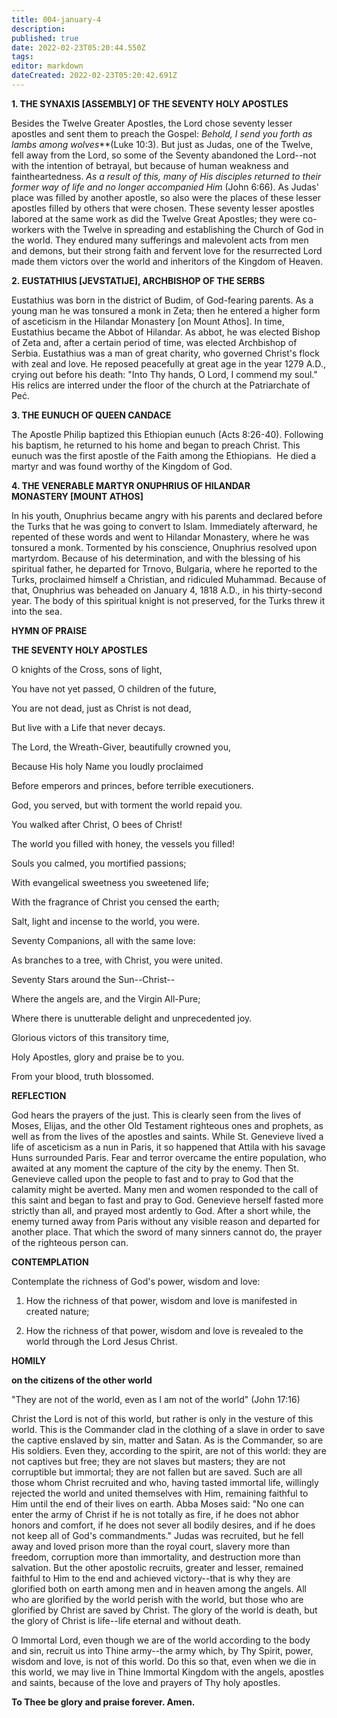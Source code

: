 ```yaml
---
title: 004-january-4
description: 
published: true
date: 2022-02-23T05:20:44.550Z
tags: 
editor: markdown
dateCreated: 2022-02-23T05:20:42.691Z
---
```



**1. THE SYNAXIS [ASSEMBLY] OF THE SEVENTY HOLY APOSTLES**

Besides the Twelve Greater Apostles, the Lord chose seventy lesser apostles and sent them to preach the Gospel: *Behold, I send you forth as lambs among wolves***(Luke 10:3). But just as Judas, one of the Twelve, fell away from the Lord, so some of the Seventy abandoned the Lord--not with the intention of betrayal, but because of human weakness and faintheartedness. *As a result of this, many of His disciples returned to their former way of life and no longer accompanied Him* (John 6:66). As Judas' place was filled by another apostle, so also were the places of these lesser apostles filled by others that were chosen. These seventy lesser apostles labored at the same work as did the Twelve Great Apostles; they were co-workers with the Twelve in spreading and establishing the Church of God in the world. They endured many sufferings and malevolent acts from men and demons, but their strong faith and fervent love for the resurrected Lord made them victors over the world and inheritors of the Kingdom of Heaven.

**2. EUSTATHIUS [JEVSTATIJE], ARCHBISHOP OF THE SERBS**

Eustathius was born in the district of Budim, of God-fearing parents. As a young man he was tonsured a monk in Zeta; then he entered a higher form of asceticism in the Hilandar Monastery [on Mount Athos]. In time, Eustathius became the Abbot of Hilandar. As abbot, he was elected Bishop of Zeta and, after a certain period of time, was elected Archbishop of Serbia. Eustathius was a man of great charity, who governed Christ's flock with zeal and love. He reposed peacefully at great age in the year 1279 A.D., crying out before his death: "Into Thy hands, O Lord, I commend my soul." His relics are interred under the floor of the church at the Patriarchate of Peć.

**3. THE EUNUCH OF QUEEN CANDACE**

The Apostle Philip baptized this Ethiopian eunuch (Acts 8:26-40). Following his baptism, he returned to his home and began to preach Christ. This eunuch was the first apostle of the Faith among the Ethiopians.  He died a martyr and was found worthy of the Kingdom of God.

**4. THE VENERABLE MARTYR ONUPHRIUS OF HILANDAR MONASTERY [MOUNT ATHOS]**

In his youth, Onuphrius became angry with his parents and declared before the Turks that he was going to convert to Islam. Immediately afterward, he repented of these words and went to Hilandar Monastery, where he was tonsured a monk. Tormented by his conscience, Onuphrius resolved upon martyrdom. Because of his determination, and with the blessing of his spiritual father, he departed for Trnovo, Bulgaria, where he reported to the Turks, proclaimed himself a Christian, and ridiculed Muhammad. Because of that, Onuphrius was beheaded on January 4, 1818 A.D., in his thirty-second year. The body of this spiritual knight is not preserved, for the Turks threw it into the sea.



**HYMN OF PRAISE**

**THE SEVENTY HOLY APOSTLES**

O knights of the Cross, sons of light,

You have not yet passed, O children of the future,

You are not dead, just as Christ is not dead,

But live with a Life that never decays.

The Lord, the Wreath-Giver, beautifully crowned you,

Because His holy Name you loudly proclaimed

Before emperors and princes, before terrible executioners.

God, you served, but with torment the world repaid you.

You walked after Christ, O bees of Christ!

The world you filled with honey, the vessels you filled!

Souls you calmed, you mortified passions;

With evangelical sweetness you sweetened life;

With the fragrance of Christ you censed the earth;

Salt, light and incense to the world, you were.

Seventy Companions, all with the same love:

As branches to a tree, with Christ, you were united.

Seventy Stars around the Sun--Christ--

Where the angels are, and the Virgin All-Pure;

Where there is unutterable delight and unprecedented joy.

Glorious victors of this transitory time,

Holy Apostles, glory and praise be to you.

From your blood, truth blossomed.




**REFLECTION**

God hears the prayers of the just. This is clearly seen from the lives of Moses, Elijas, and the other Old Testament righteous ones and prophets, as well as from the lives of the apostles and saints. While St. Genevieve lived a life of asceticism as a nun in Paris, it so happened that Attila with his savage Huns surrounded Paris. Fear and terror overcame the entire population, who awaited at any moment the capture of the city by the enemy. Then St. Genevieve called upon the people to fast and to pray to God that the calamity might be averted. Many men and women responded to the call of this saint and began to fast and pray to God. Genevieve herself fasted more strictly than all, and prayed most ardently to God. After a short while, the enemy turned away from Paris without any visible reason and departed for another place. That which the sword of many sinners cannot do, the prayer of the righteous person can.



**CONTEMPLATION**

Contemplate the richness of God's power, wisdom and love:

1.  How the richness of that power, wisdom and love is manifested in created nature;

1.  How the richness of that power, wisdom and love is revealed to the world through the Lord Jesus Christ.



**HOMILY**

**on the citizens of the other world**

"They are not of the world, even as I am not of the world" (John 17:16)

Christ the Lord is not of this world, but rather is only in the vesture of this world. This is the Commander clad in the clothing of a slave in order to save the captive enslaved by sin, matter and Satan. As is the Commander, so are His soldiers. Even they, according to the spirit, are not of this world: they are not captives but free; they are not slaves but masters; they are not corruptible but immortal; they are not fallen but are saved. Such are all those whom Christ recruited and who, having tasted immortal life, willingly rejected the world and united themselves with Him, remaining faithful to Him until the end of their lives on earth. Abba Moses said: "No one can enter the army of Christ if he is not totally as fire, if he does not abhor honors and comfort, if he does not sever all bodily desires, and if he does not keep all of God's commandments." Judas was recruited, but he fell away and loved prison more than the royal court, slavery more than freedom, corruption more than immortality, and destruction more than salvation. But the other apostolic recruits, greater and lesser, remained faithful to Him to the end and achieved victory--that is why they are glorified both on earth among men and in heaven among the angels. All who are glorified by the world perish with the world, but those who are glorified by Christ are saved by Christ. The glory of the world is death, but the glory of Christ is life--life eternal and without death.

O Immortal Lord, even though we are of the world according to the body and sin, recruit us into Thine army--the army which, by Thy Spirit, power, wisdom and love, is not of this world. Do this so that, even when we die in this world, we may live in Thine Immortal Kingdom with the angels, apostles and saints, because of the love and prayers of Thy holy apostles.

**To Thee be glory and praise forever. Amen.**


 
